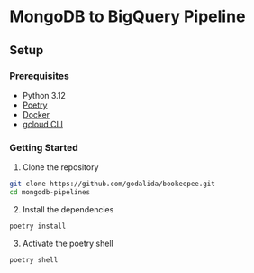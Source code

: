 # MongoDB to BigQuery Pipeline
## Setup

### Prerequisites

- Python 3.12
- [Poetry](https://python-poetry.org/docs/#installation)  
- [Docker](https://www.docker.com/products/docker-desktop/)
- [gcloud CLI](https://cloud.google.com/sdk/gcloud)

### Getting Started

1. Clone the repository

```bash
git clone https://github.com/godalida/bookeepee.git
cd mongodb-pipelines
```

2. Install the dependencies

```bash
poetry install
```

3. Activate the poetry shell

```bash
poetry shell
```